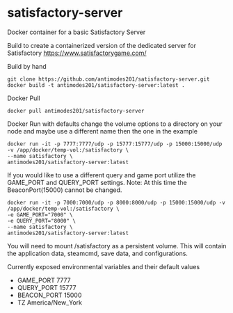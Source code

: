 # satisfactory-server
Docker container for a basic Satisfactory Server

Build to create a containerized version of the dedicated server for Satisfactory
https://www.satisfactorygame.com/
 
 
Build by hand
```
git clone https://github.com/antimodes201/satisfactory-server.git
docker build -t antimodes201/satisfactory-server:latest .
``` 
 
Docker Pull
```
docker pull antimodes201/satisfactory-server
```
 
Docker Run with defaults 
change the volume options to a directory on your node and maybe use a different name then the one in the example
 
```
docker run -it -p 7777:7777/udp -p 15777:15777/udp -p 15000:15000/udp -v /app/docker/temp-vol:/satisfactory \
--name satisfactory \
antimodes201/satisfactory-server:latest
```
 
If you would like to use a different query and game port utilize the GAME_PORT and QUERY_PORT settings.
Note: At this time the BeaconPort(15000) cannot be changed.
```
docker run -it -p 7000:7000/udp -p 8000:8000/udp -p 15000:15000/udp -v /app/docker/temp-vol:/satisfactory \
-e GAME_PORT="7000" \
-e QUERY_PORT="8000" \
--name satisfactory \
antimodes201/satisfactory-server:latest
```
 
You will need to mount /satisfactory as a persistent volume.  This will contain the application data, steamcmd, save data, and configurations.
 
Currently exposed environmental variables and their default values
- GAME_PORT 7777
- QUERY_PORT 15777
- BEACON_PORT 15000
- TZ America/New_York
